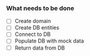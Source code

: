 ### What needs to be done

- [ ] Create domain
- [ ] Create DB entities
- [ ] Connect to DB
- [ ] Populate DB with mock data
- [ ] Return data from DB

